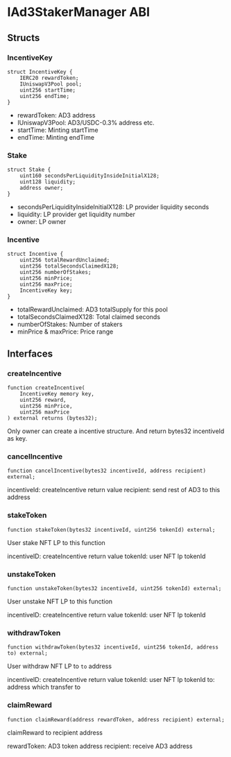 # IAd3StakerManager ABI

## Structs

### IncentiveKey

```
struct IncentiveKey {
    IERC20 rewardToken;
    IUniswapV3Pool pool;
    uint256 startTime;
    uint256 endTime;
}
```

* rewardToken: AD3 address
* IUniswapV3Pool: AD3/USDC-0.3% address etc.
* startTime: Minting startTime
* endTime: Minting endTime

### Stake

```
struct Stake {
    uint160 secondsPerLiquidityInsideInitialX128;
    uint128 liquidity;
    address owner;
}
```

* secondsPerLiquidityInsideInitialX128: LP provider liquidity seconds
* liquidity: LP provider get liquidity number
* owner: LP owner


### Incentive

```
struct Incentive {
    uint256 totalRewardUnclaimed;
    uint256 totalSecondsClaimedX128;
    uint256 numberOfStakes;
    uint256 minPrice;
    uint256 maxPrice;
    IncentiveKey key;
}
```

* totalRewardUnclaimed: AD3 totalSupply for this pool
* totalSecondsClaimedX128: Total claimed seconds
* numberOfStakes: Number of stakers
* minPrice & maxPrice: Price range

## Interfaces

### createIncentive

```
function createIncentive(
    IncentiveKey memory key,
    uint256 reward,
    uint256 minPrice,
    uint256 maxPrice
) external returns (bytes32);
```

Only owner can create a incentive structure. And return bytes32 incentiveId as key.

### cancelIncentive

```
function cancelIncentive(bytes32 incentiveId, address recipient) external;
```

incentiveId: createIncentive return value
recipient: send rest of AD3 to this address

### stakeToken

```
function stakeToken(bytes32 incentiveId, uint256 tokenId) external;
```

User stake NFT LP to this function

incentiveID: createIncentive return value
tokenId: user NFT lp tokenId

### unstakeToken

```
function unstakeToken(bytes32 incentiveId, uint256 tokenId) external;
```

User unstake NFT LP to this function

incentiveID: createIncentive return value
tokenId: user NFT lp tokenId

### withdrawToken

```
function withdrawToken(bytes32 incentiveId, uint256 tokenId, address to) external;
```

User withdraw NFT LP to `to` address

incentiveID: createIncentive return value
tokenId: user NFT lp tokenId
to: address which transfer to

### claimReward

```
function claimReward(address rewardToken, address recipient) external;
```

claimReward to recipient address

rewardToken: AD3 token address
recipient: receive AD3 address
